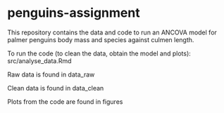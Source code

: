 # penguins-assignment

This repository contains the data and code to run an ANCOVA model for palmer penguins body 
mass and species against culmen length. 

To run the code (to clean the data, obtain the model and plots):
src/analyse_data.Rmd

Raw data is found in 
data_raw

Clean data is found in 
data_clean

Plots from the code are found in 
figures 
